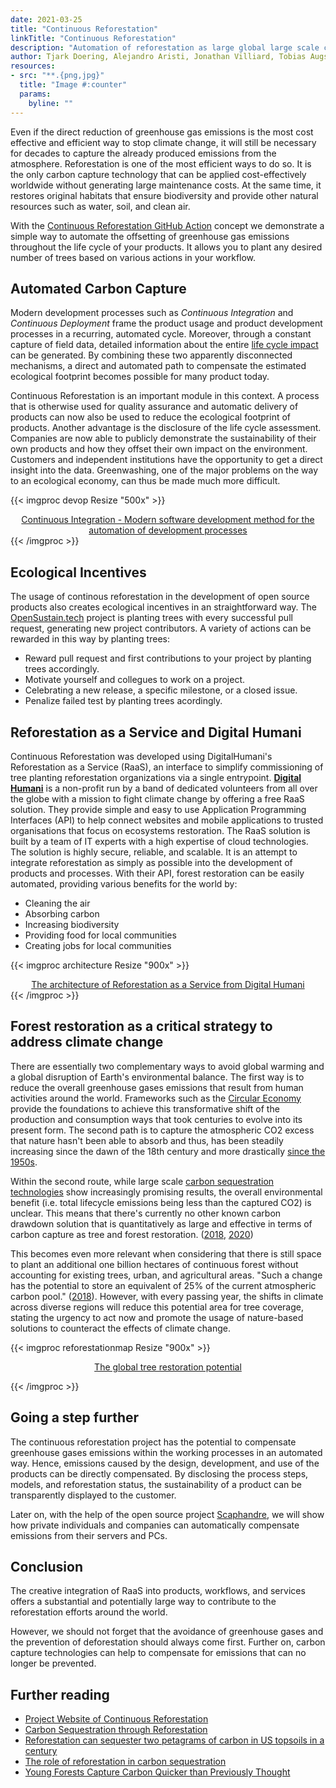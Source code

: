 ```yaml
---
date: 2021-03-25
title: "Continuous Reforestation"
linkTitle: "Continuous Reforestation"
description: "Automation of reforestation as large global large scale carbon capture technology"
author: Tjark Doering, Alejandro Aristi, Jonathan Villiard, Tobias Augspurger, Carl Scheller ([@protontypes](https://twitter.com/protontypes)) ([@Digital Humani](https://twitter.com/Digital_Humani))
resources:
- src: "**.{png,jpg}"
  title: "Image #:counter"  
  params:
    byline: ""
---
```


Even if the direct reduction of greenhouse gas emissions is the most cost effective and efficient way to stop climate change, it will still be necessary for decades to capture the already produced emissions from the atmosphere. Reforestation is one of the most efficient ways to do so. It is the only carbon capture technology that can be applied cost-effectively worldwide without generating large maintenance costs. At the same time, it restores original habitats that ensure biodiversity and provide other natural resources such as water, soil, and clean air.

With the [Continuous Reforestation GitHub Action](https://github.com/protontypes/Continuous-Reforestation) concept we demonstrate a simple way to automate the offsetting of greenhouse gas emissions throughout the life cycle of your products. It allows you to plant any desired number of trees based on various actions in your workflow.

##  Automated Carbon Capture

Modern development processes such as *Continuous Integration* and *Continuous Deployment* frame the product usage and product development processes in a recurring, automated cycle. Moreover, through a constant capture of field data, detailed information about the entire [life cycle impact](https://en.wikipedia.org/wiki/Life-cycle_assessment) can be generated. By combining these two apparently disconnected mechanisms, a direct and automated path to compensate the estimated ecological footprint becomes possible for many product today. 

Continuous Reforestation is an important module in this context. A process that is otherwise used for quality assurance and automatic delivery of products can now also be used to reduce the ecological footprint of products. Another advantage is the disclosure of the life cycle assessment. Companies are now able to publicly demonstrate the sustainability of their own products and how they offset their own impact on the environment. Customers and independent institutions have the opportunity to get a direct insight into the data. Greenwashing, one of the major problems on the way to an ecological economy, can thus be made much more difficult.

{{< imgproc devop Resize "500x" >}}
<div style="text-align: center; display: flex; align-items: center; flex-direction: column">
<a align="center" href="https://en.wikipedia.org/wiki/Continuous_integration">Continuous Integration - Modern software development method for the automation of development processes</a>
</div>
{{< /imgproc >}}

## Ecological Incentives

The usage of continous reforestation in the development of open source products also creates ecological incentives in an straightforward way. The [OpenSustain.tech](https://opensustain.tech/) project is planting trees with every successful pull request, generating new project contributors. A variety of actions can be rewarded in this way by planting trees:

* Reward pull request and first contributions to your project by planting trees accordingly.
* Motivate yourself and collegues to work on a project.
* Celebrating a new release, a specific milestone, or a closed issue.
* Penalize failed test by planting trees acordingly. 

## Reforestation as a Service and Digital Humani

Continuous Reforestation was developed using DigitalHumani's Reforestation as a Service (RaaS), an interface to simplify commissioning of tree planting reforestation organizations via a single entrypoint. **[Digital Humani](https://digitalhumani.com/)** is a non-profit run by a band of dedicated volunteers from all over the globe with a mission to fight climate change by offering a free RaaS solution. They provide simple and easy to use Application Programming Interfaces (API) to help connect websites and mobile applications to trusted organisations that focus on ecosystems restoration. The RaaS solution is built by a team of IT experts with a high expertise of cloud technologies. The solution is highly secure, reliable, and scalable. It is an attempt to integrate reforestation as simply as possible into the development of products and processes. With their API, forest restoration can be easily automated, providing various benefits for the world by:

* Cleaning the air 
* Absorbing carbon 
* Increasing biodiversity 
* Providing food for local communities 
* Creating jobs for local communities 

{{< imgproc architecture Resize "900x" >}}
<div style="text-align: center; display: flex; align-items: center; flex-direction: column">
<a href="https://digitalhumani.com/">
The architecture of Reforestation as a Service from Digital Humani
</a>
</div>
{{< /imgproc >}}


## Forest restoration as a critical strategy to address climate change 

There are essentially two complementary ways to avoid global warming and a global disruption of Earth's environmental balance. The first way is to reduce the overall greenhouse gases emissions that result from human activities around the world. Frameworks such as the [Circular Economy](https://en.wikipedia.org/wiki/Circular_economy) provide the foundations to achieve this transformative shift of the production and consumption ways that took centuries to evolve into its present form. The second path is to capture the atmospheric CO2 excess that nature hasn't been able to absorb and thus, has been steadily increasing since the dawn of the 18th century and more drastically [since the 1950s](https://en.wikipedia.org/wiki/Keeling_Curve).

Within the second route, while large scale [carbon sequestration technologies](https://en.wikipedia.org/wiki/Carbon_capture_and_storage) show increasingly promising results, the overall environmental benefit (i.e. total lifecycle emissions being less than the captured CO2) is unclear. This means that there's currently no other known carbon drawdown solution that is quantitatively as large and effective in terms of carbon capture as tree and forest restoration. ([2018](https://science.sciencemag.org/content/365/6448/76), [2020](https://science.sciencemag.org/content/368/6494/eabc8905))

This becomes even more relevant when considering that there is still space to plant an additional one billion hectares of continuous forest without accounting for existing trees, urban, and agricultural areas. "Such a change has the potential to store an equivalent of 25% of the current atmospheric carbon pool." ([2018](https://science.sciencemag.org/content/365/6448/76)). However, with every passing year, the shifts in climate across diverse regions will reduce this potential area for tree coverage, stating the urgency to act now and promote the usage of nature-based solutions to counteract the effects of climate change.

{{< imgproc reforestationmap Resize "900x" >}}

<div style="text-align: center; display: flex; align-items: center; flex-direction: column">
<a href="https://science.sciencemag.org/content/365/6448/76">
The global tree restoration potential
</a>
</div>

{{< /imgproc >}}

## Going a step further

The continuous reforestation project has the potential to compensate greenhouse gases emissions within the working processes in an automated way. Hence, emissions caused by the design, development, and use of the products can be directly compensated. By disclosing the process steps, models, and reforestation status, the sustainability of a product can be transparently displayed to the customer. 

Later on, with the help of the open source project [Scaphandre](https://github.com/hubblo-org/scaphandre), we will show how private individuals and companies can automatically compensate emissions from their servers and PCs.


## Conclusion
The creative integration of RaaS into products, workflows, and services offers a substantial and potentially large way to contribute to the reforestation efforts around the world. 

However, we should not forget that the avoidance of greenhouse gases and the prevention of deforestation should always come first. Further on, carbon capture technologies can help to compensate for emissions that can no longer be prevented.

## Further reading

* [Project Website of Continuous Reforestation](https://github.com/protontypes/continuous-reforestation)
* [Carbon Sequestration through Reforestation](https://semspub.epa.gov/work/HQ/176034.pdf)
* [Reforestation can sequester two petagrams of carbon in US topsoils in a century](https://www.pnas.org/content/pnas/115/11/2776.full.pdf)
* [The role of reforestation in carbon sequestration](https://www.fs.fed.us/nrs/pubs/jrnl/2018/nrs_2028_nave_002.pdf)
* [Young Forests Capture Carbon Quicker than Previously Thought](https://www.wri.org/blog/2020/09/carbon-sequestration-natural-forest-regrowth)
